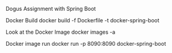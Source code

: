 Dogus Assignment with Spring Boot

Docker Build
docker build -f Dockerfile -t docker-spring-boot

Look at the Docker Image
docker images -a

Docker image run
docker run -p 8090:8090 docker-spring-boot


